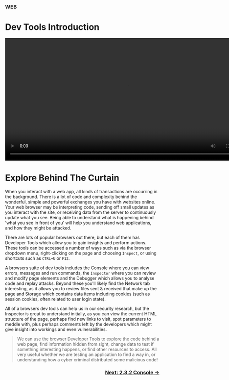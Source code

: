 ### WEB
# Dev Tools Introduction

<div align="center">
  <video src="https://github.com/alphyos/Cyberstart-2023/assets/116646389/f47ee800-670e-4c68-9d93-cb374e0c3d62" width="800" />
</div>

# Explore Behind The Curtain

When you interact with a web app, all kinds of transactions are occurring in the background. There is a lot of code and complexity behind the wonderful, simple and powerful exchanges you have with websites online. Your web browser may be interpreting code, sending off small updates as you interact with the site, or receiving data from the server to continuously update what you see. Being able to understand what is happening behind 'what you see in front of you' will help you understand web applications, and how they might be attacked.

There are lots of popular browsers out there, but each of them has Developer Tools which allow you to gain insights and perform actions. These tools can be accessed a number of ways such as via the browser dropdown menu, right-clicking on the page and choosing `Inspect`, or using shortcuts such as `CTRL+U` or `F12`.

A browsers suite of dev tools includes the Console where you can view errors, messages and run commands, the `Inspector` where you can review and modify page elements and the Debugger which allows you to analyse code and replay attacks. Beyond these you'll likely find the Network tab interesting, as it allows you to review files sent & received that make up the page and Storage which contains data items including cookies (such as session cookies, often related to user login state).

All of a browsers dev tools can help us in our security research, but the Inspector is great to understand initially, as you can view the current HTML structure of the page, perhaps find new links to visit, spot parameters to meddle with, plus perhaps comments left by the developers which might give insight into workings and even vulnerabilities.

> We can use the browser Developer Tools to explore the code behind a web page, find information hidden from sight, change data to test if something interesting happens, or find other resources to access. All very useful whether we are testing an application to find a way in, or understanding how a cyber criminal distributed some malicious code!

### <div dir="rtl">[→ Next: 2.3.2 Console](Console2.3.2.md)
